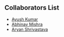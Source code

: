 ## Collaborators List
  - [Ayush Kumar](https://github.com/ayush9304)
  - [Abhinav Mishra](https://github.com/abhinavnmishra)
  - [Aryan Shrivastava](https://github.com/AryanShrivastava-11)
